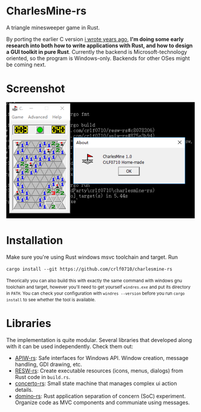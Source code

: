 # CharlesMine-rs
A triangle minesweeper game in Rust.

By porting the earlier C version [i wrote years ago](https://github.com/crlf0710/charlesmine), 
**I'm doing some early research into both how to write applications with Rust, and how to design a GUI toolkit in pure Rust**. 
Currently the backend is Microsoft-technology oriented, so the program is Windows-only. Backends for other OSes might be coming next.

# Screenshot
![Screenshot 1](./etc/screenshot1.png "Screenshot 1")

# Installation
Make sure you're using Rust windows msvc toolchain and target. Run


```cargo install --git https://github.com/crlf0710/charlesmine-rs```


<small>Theorically you can also build this with exactly the same command with windows gnu toolchain and target, 
however you'll need to get yourself `windres.exe` and put its directory in `PATH`. 
You can check your configuration with `windres --version` before you 
run `cargo install` to see whether the tool is available. </small>

# Libraries
The implementation is quite modular. Several libraries that developed along with it can be used independently. Check them out:
* [APIW-rs](https://github.com/crlf0710/apiw-rs): Safe interfaces for Windows API. Window creation, message handling, GDI drawing, etc.
* [RESW-rs](https://github.com/crlf0710/resw-rs): Create executable resources (icons, menus, dialogs) from Rust code in `build.rs`.
* [concerto-rs](https://github.com/crlf0710/concerto-rs): Small state machine that manages complex ui action details.
* [domino-rs](https://github.com/crlf0710/domino-rs): Rust application separation of concern (SoC) experiment. Organize code as MVC components and communiate using messages.

